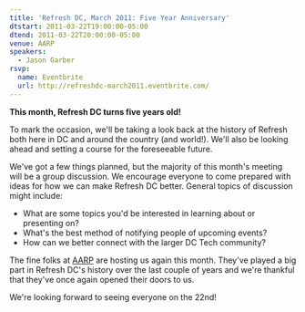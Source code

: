 ```yaml
---
title: 'Refresh DC, March 2011: Five Year Anniversary'
dtstart: 2011-03-22T19:00:00-05:00
dtend: 2011-03-22T20:00:00-05:00
venue: AARP
speakers:
  - Jason Garber
rsvp:
  name: Eventbrite
  url: http://refreshdc-march2011.eventbrite.com/
---
```


**This month, Refresh DC turns five years old!**

To mark the occasion, we'll be taking a look back at the history of Refresh both here in DC and around the country (and world!). We'll also be looking ahead and setting a course for the foreseeable future.

We've got a few things planned, but the majority of this month's meeting will be a group discussion. We encourage everyone to come prepared with ideas for how we can make Refresh DC better. General topics of discussion might include:

- What are some topics you'd be interested in learning about or presenting on?
- What's the best method of notifying people of upcoming events?
- How can we better connect with the larger DC Tech community?

The fine folks at [AARP](http://www.aarp.org/) are hosting us again this month. They've played a big part in Refresh DC's history over the last couple of years and we're thankful that they've once again opened their doors to us.

We're looking forward to seeing everyone on the 22nd!